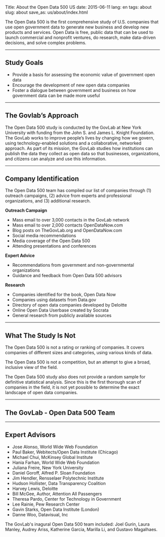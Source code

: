 Title: About the Open Data 500 US
date: 2015-06-11
lang: en
tags: about
slug: about
save_as: us/about/index.html

The Open Data 500 is the first comprehensive study of U.S. companies that use
open government data to generate new business and develop new products and
services. Open Data is free, public data that can be used to launch commercial
and nonprofit ventures, do research, make data-driven decisions, and solve
complex problems.

---

## Study Goals

* Provide a basis for assessing the economic value of government open data
* Encourage the development of new open data companies
* Foster a dialogue between government and business on how government data can
  be made more useful

---

## The Govlab’s Approach

The Open Data 500 study is conducted by the GovLab at New York University with
funding from the John S. and James L. Knight Foundation. The GovLab works to
improve people’s lives by changing how we govern, using technology-enabled
solutions and a collaborative, networked approach. As part of its mission, the
GovLab studies how institutions can publish the data they collect as open data
so that businesses, organizations, and citizens can analyze and use this
information.

---

## Company Identification

The Open Data 500 team has compiled our list of companies through (1) outreach
campaigns, (2) advice from experts and professional organizations, and (3)
additional research.

__Outreach Campaign__

* Mass email to over 3,000 contacts in the GovLab network
* Mass email to over 2,000 contacts OpenDataNow.com
* Blog posts on TheGovLab.org and OpenDataNow.com
* Social media recommendations
* Media coverage of the Open Data 500
* Attending presentations and conferences

__Expert Advice__

* Recommendations from government and non-governmental organizations
* Guidance and feedback from Open Data 500 advisors

__Research__

* Companies identified for the book, Open Data Now
* Companies using datasets from Data.gov
* Directory of open data companies developed by Deloitte
* Online Open Data Userbase created by Socrata
* General research from publicly available sources

---

## What The Study Is Not

The Open Data 500 is not a rating or ranking of companies. It covers companies
of different sizes and categories, using various kinds of data.

The Open Data 500 is not a competition, but an attempt to give a broad,
inclusive view of the field.

The Open Data 500 study also does not provide a random sample for definitive
statistical analysis. Since this is the first thorough scan of companies in the
field, it is not yet possible to determine the exact landscape of open data
companies.

---

## The GovLab - Open Data 500 Team

---

## Expert Advisors

* Jose Alonso, World Wide Web Foundation
* Paul Baker, Webitects/Open Data Institute (Chicago)
* Michael Chui, McKinsey Global Institute
* Hania Farhan, World Wide Web Foundation
* Juliana Freire, New York University
* Daniel Goroff, Alfred P. Sloan Foundation
* Jim Hendler, Rensselaer Polytechnic Institute
* Hudson Hollister, Data Transparency Coalition
* Harvey Lewis, Deloitte
* Bill McGee, Author, Attention All Passengers
* Theresa Pardo, Center for Technology in Government
* Lee Rainie, Pew Research Center
* Gavin Starks, Open Data Institute (London)
* Danne Woo, Datavisual, Inc

The GovLab's inagural Open Data 500 team included: Joel Gurin, Laura Manley,
Audrey Ariss, Katherine Garcia, Marilla Li, and Gustavo Magalhaes.

